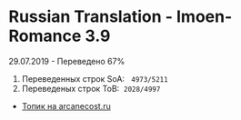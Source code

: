 # Russian Translation - Imoen-Romance 3.9 
29.07.2019 - Переведено 67%
<ol>
<li>Переведенных строк SoA: &nbsp;&nbsp;<code>4973/5211</code>&nbsp;</li>
<li>Переведеных строк ToB:&nbsp;&nbsp;<code>2028/4997</code>&nbsp;</li>
</ol>


<ul>
<li><a href="https://arcanecoast.ru/forum/viewtopic.php?f=6&t=875" target="_blank" rel="noopener">Топик на arcanecost.ru</a></li>
</ul>

